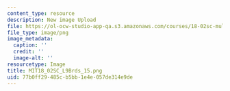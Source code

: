 ```yaml
---
content_type: resource
description: New image Upload
file: https://ol-ocw-studio-app-qa.s3.amazonaws.com/courses/18-02sc-multivariable-calculus-fall-2010/77b0ff29485cb5bb1e4e057de314e9de_MIT18_02SC_L9Brds_15.png
file_type: image/png
image_metadata:
  caption: ''
  credit: ''
  image-alt: ''
resourcetype: Image
title: MIT18_02SC_L9Brds_15.png
uid: 77b0ff29-485c-b5bb-1e4e-057de314e9de
---
```


